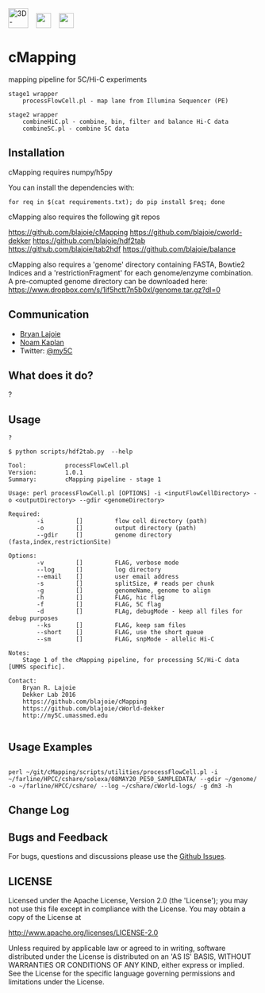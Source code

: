 <img height=40 src='http://my5C.umassmed.edu/images/3DG.png' title='3D-Genome' />
&nbsp;&nbsp;
<img height=30 src='http://my5C.umassmed.edu/images/dekkerlabbioinformatics.gif' />
&nbsp;&nbsp;
<img height=30 src='http://my5C.umassmed.edu/images/umasslogo.gif' />

# cMapping

mapping pipeline for 5C/Hi-C experiments

```
stage1 wrapper
    processFlowCell.pl - map lane from Illumina Sequencer (PE)
    
stage2 wrapper
    combineHiC.pl - combine, bin, filter and balance Hi-C data
    combine5C.pl - combine 5C data
```

## Installation

cMapping requires numpy/h5py

You can install the dependencies with:
```
for req in $(cat requirements.txt); do pip install $req; done
```

cMapping also requires the following git repos

https://github.com/blajoie/cMapping
https://github.com/blajoie/cworld-dekker
https://github.com/blajoie/hdf2tab
https://github.com/blajoie/tab2hdf
https://github.com/blajoie/balance

cMapping also requires a 'genome' directory containing FASTA, Bowtie2 Indices and a 'restrictionFragment' for each genome/enzyme combination.
A pre-comupted genome directory can be downloaded here:
https://www.dropbox.com/s/1if5hctt7n5b0xl/genome.tar.gz?dl=0

## Communication

- [Bryan Lajoie](https://github.com/blajoie)
- [Noam Kaplan](https://github.com/NoamKaplan)
- Twitter: [@my5C](https://twitter.com/my5C)

## What does it do?

?

## Usage

```
?

$ python scripts/hdf2tab.py  --help

Tool:           processFlowCell.pl
Version:        1.0.1
Summary:        cMapping pipeline - stage 1

Usage: perl processFlowCell.pl [OPTIONS] -i <inputFlowCellDirectory> -o <outputDirectory> --gdir <genomeDirectory>

Required:
        -i         []         flow cell directory (path)
        -o         []         output directory (path)
        --gdir     []         genome directory (fasta,index,restrictionSite)

Options:
        -v         []         FLAG, verbose mode
        --log      []         log directory
        --email    []         user email address
        -s         []         splitSize, # reads per chunk
        -g         []         genomeName, genome to align
        -h         []         FLAG, hic flag 
        -f         []         FLAG, 5C flag
        -d         []         FLAg, debugMode - keep all files for debug purposes
        --ks       []         FLAG, keep sam files
        --short    []         FLAG, use the short queue
        --sm       []         FLAG, snpMode - allelic Hi-C

Notes:
    Stage 1 of the cMapping pipeline, for processing 5C/Hi-C data [UMMS specific].

Contact:
    Bryan R. Lajoie
    Dekker Lab 2016
    https://github.com/blajoie/cMapping
    https://github.com/blajoie/cWorld-dekker
    http://my5C.umassmed.edu
   
```
  
## Usage Examples


```

perl ~/git/cMapping/scripts/utilities/processFlowCell.pl -i ~/farline/HPCC/cshare/solexa/08MAY20_PE50_SAMPLEDATA/ --gdir ~/genome/ -o ~/farline/HPCC/cshare/ --log ~/cshare/cWorld-logs/ -g dm3 -h 

```

## Change Log

## Bugs and Feedback

For bugs, questions and discussions please use the [Github Issues](https://github.com/blajoie/hdf2tab/issues).

## LICENSE

Licensed under the Apache License, Version 2.0 (the 'License');
you may not use this file except in compliance with the License.
You may obtain a copy of the License at

<http://www.apache.org/licenses/LICENSE-2.0>

Unless required by applicable law or agreed to in writing, software
distributed under the License is distributed on an 'AS IS' BASIS,
WITHOUT WARRANTIES OR CONDITIONS OF ANY KIND, either express or implied.
See the License for the specific language governing permissions and
limitations under the License.


